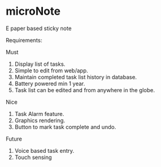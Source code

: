 # microNote
E paper based sticky note

Requirements:

Must
1. Display list of tasks.
2. Simple to edit from web/app.
3. Maintain completed task list history in database.
4. Battery powered min 1 year.
6. Task list can be edited and from anywhere in the globe.

Nice
1. Task Alarm feature.
2. Graphics rendering.
3. Button to mark task complete and undo.

Future
1. Voice based task entry.
2. Touch sensing
